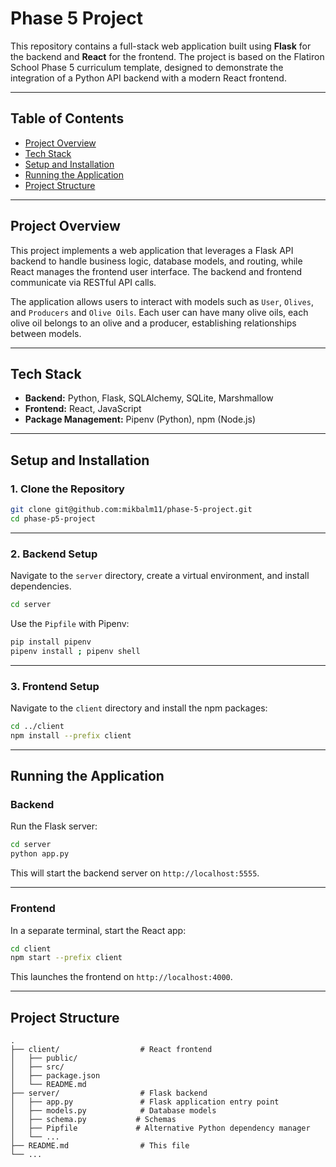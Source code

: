 
# Phase 5 Project

This repository contains a full-stack web application built using **Flask** for the backend and **React** for the frontend. The project is based on the Flatiron School Phase 5 curriculum template, designed to demonstrate the integration of a Python API backend with a modern React frontend.

---

## Table of Contents

- [Project Overview](#project-overview)  
- [Tech Stack](#tech-stack)  
- [Setup and Installation](#setup-and-installation) 
- [Running the Application](#running-the-application)  
- [Project Structure](#project-structure)  

---

## Project Overview

This project implements a web application that leverages a Flask API backend to handle business logic, database models, and routing, while React manages the frontend user interface. The backend and frontend communicate via RESTful API calls.

The application allows users to interact with models such as `User`, `Olives`, and `Producers` and `Olive Oils`. Each user can have many olive oils, each olive oil belongs to an olive and a producer, establishing relationships between models.

---

## Tech Stack

- **Backend:** Python, Flask, SQLAlchemy, SQLite, Marshmallow 
- **Frontend:** React, JavaScript 
- **Package Management:** Pipenv (Python), npm (Node.js) 

---

## Setup and Installation

### 1. Clone the Repository

```bash
git clone git@github.com:mikbalm11/phase-5-project.git
cd phase-p5-project
```

---

### 2. Backend Setup

Navigate to the `server` directory, create a virtual environment, and install dependencies.

```bash
cd server
```

Use the `Pipfile` with Pipenv:

```bash
pip install pipenv
pipenv install ; pipenv shell
```

---

### 3. Frontend Setup

Navigate to the `client` directory and install the npm packages:

```bash
cd ../client
npm install --prefix client
```

---

## Running the Application

### Backend

Run the Flask server:

```bash
cd server
python app.py
```

This will start the backend server on `http://localhost:5555`.

---

### Frontend

In a separate terminal, start the React app:

```bash
cd client
npm start --prefix client
```

This launches the frontend on `http://localhost:4000`.

---


## Project Structure

```
.
├── client/                  # React frontend
│   ├── public/
│   ├── src/
│   ├── package.json
│   └── README.md
├── server/                  # Flask backend
│   ├── app.py               # Flask application entry point
│   ├── models.py            # Database models
│   ├── schema.py           # Schemas
│   ├── Pipfile             # Alternative Python dependency manager
│   └── ...
├── README.md                # This file
└── ...
```